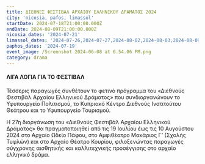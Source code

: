 ```yaml
---
title: ΔΙΕΘΝΕΣ ΦΕΣΤΙΒΑΛ ΑΡΧΑΙΟΥ ΕΛΛΗΝΙΚΟΥ ΔΡΑΜΑΤΟΣ 2024
city: 'nicosia, pafos, limassol'
startDate: 2024-07-18T21:00:00.000Z
endDate: 2024-08-09T21:00:00.000Z
nicosia_dates: '2024-07-21'
limassol_dates: '2024-07-26,2024-07-27,2024-08-02,2024-08-03,2024-08-09,2024-08-10'
paphos_dates: '2024-07-19'
event_image: /Screenshot 2024-06-08 at 6.54.06 PM.png
category: drama
---
```


#### ΛΙΓΑ ΛΟΓΙΑ ΓΙΑ ΤΟ ΦΕΣΤΙΒΑΛ

Τέσσερις παραγωγές συνθέτουν το φετινό πρόγραμμα του
«Διεθνούς Φεστιβάλ Αρχαίου Ελληνικού Δράματος» που συνδιοργανώνουν το
Υφυπουργείο Πολιτισμού, το Κυπριακό Κέντρο Διεθνούς Ινστιτούτου Θεάτρου και το
Υφυπουργείο Τουρισμού.

Η 27η διοργάνωση του «Διεθνούς Φεστιβάλ Αρχαίου Ελληνικού
Δράματος» θα πραγματοποιηθεί από τις 19 Ιουλίου έως τις 10 Αυγούστου 2024
στο Αρχαίο Ωδείο Πάφου, στο Αμφιθέατρο Μακάριος Γ’ (Σχολής Τυφλών) και στο
Αρχαίο Θέατρο Κουρίου, φιλοξενώντας παραγωγές σύγχρονης αισθητικής και
καλλιτεχνικής προσέγγισης στο αρχαίο ελληνικό δράμα.
